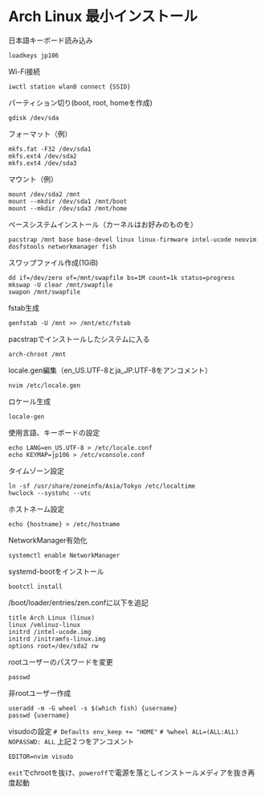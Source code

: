 # Arch Linux 最小インストール
日本語キーボード読み込み

```
loadkeys jp106
```

Wi-Fi接続

```
iwctl station wlan0 connect {SSID}
```

パーティション切り(boot, root, homeを作成)

```
gdisk /dev/sda
```

フォーマット（例）

```
mkfs.fat -F32 /dev/sda1
mkfs.ext4 /dev/sda2
mkfs.ext4 /dev/sda3
```

マウント（例）

```
mount /dev/sda2 /mnt
mount --mkdir /dev/sda1 /mnt/boot
mount --mkdir /dev/sda3 /mnt/home
```

ベースシステムインストール（カーネルはお好みのものを）

```
pacstrap /mnt base base-devel linux linux-firmware intel-ucode neovim dosfstools networkmanager fish
```

スワップファイル作成(1GiB)
```
dd if=/dev/zero of=/mnt/swapfile bs=1M count=1k status=progress
mkswap -U clear /mnt/swapfile
swapon /mnt/swapfile
```

fstab生成

```
genfstab -U /mnt >> /mnt/etc/fstab
```

pacstrapでインストールしたシステムに入る

```
arch-chroot /mnt
```

locale.gen編集（en_US.UTF-8とja_JP.UTF-8をアンコメント）

```
nvim /etc/locale.gen
```

ロケール生成

```
locale-gen
```

使用言語、キーボードの設定

```
echo LANG=en_US.UTF-8 > /etc/locale.conf
echo KEYMAP=jp106 > /etc/vconsole.conf
```

タイムゾーン設定

```
ln -sf /usr/share/zoneinfo/Asia/Tokyo /etc/localtime
hwclock --systohc --utc
```

ホストネーム設定

```
echo {hostname} > /etc/hostname
```

NetworkManager有効化
```
systemctl enable NetworkManager
```

systemd-bootをインストール

```
bootctl install
```

/boot/loader/entries/zen.confに以下を追記

```
title Arch Linux (linux)
linux /vmlinuz-linux
initrd /intel-ucode.img
initrd /initramfs-linux.img
options root=/dev/sda2 rw
```

rootユーザーのパスワードを変更

```
passwd
```

非rootユーザー作成
```
useradd -m -G wheel -s $(which fish) {username}
passwd {username}
```

visudoの設定
`# Defaults env_keep += "HOME"`
`# %wheel ALL=(ALL:ALL) NOPASSWD: ALL`
上記２つをアンコメント
```
EDITOR=nvim visudo
```

`exit`でchrootを抜け、`poweroff`で電源を落としインストールメディアを抜き再度起動
